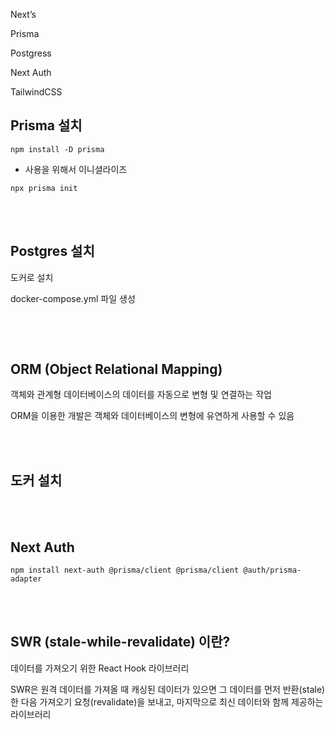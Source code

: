 Next’s

Prisma

Postgress

Next Auth

TailwindCSS

## Prisma 설치

```terminal
npm install -D prisma
```

- 사용을 위해서 이니셜라이즈

```terminal
npx prisma init
```

<br><br>

## Postgres 설치

도커로 설치

docker-compose.yml 파일 생성

```terminal

```

<br><br>

## ORM (Object Relational Mapping)

객체와 관계형 데이터베이스의 데이터를 자동으로 변형 및 연결하는 작업

ORM을 이용한 개발은 객체와 데이터베이스의 변형에 유연하게 사용할 수 있음 

<br><br>

## 도커 설치

<br><br>

## Next Auth

```terminal
npm install next-auth @prisma/client @prisma/client @auth/prisma-adapter
```

<br><br>

## SWR (stale-while-revalidate) 이란?

데이터를 가져오기 위한 React Hook 라이브러리

SWR은 원격 데이터를 가져올 때 캐싱된 데이터가 있으면 그 데이터를 먼저 반환(stale)한 다음 가져오기 요청(revalidate)을 보내고, 마지막으로 최신 데이터와 함께 제공하는 라이브러리
 

<br><br>
<br><br>
<br><br>
<br><br>
<br><br>
<br><br>
<br><br>
